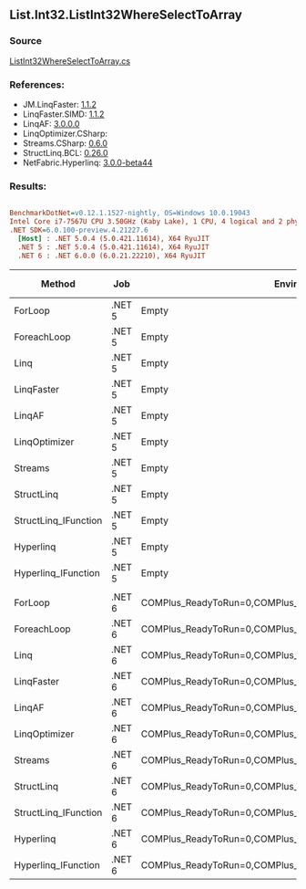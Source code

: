 ﻿## List.Int32.ListInt32WhereSelectToArray

### Source
[ListInt32WhereSelectToArray.cs](../LinqBenchmarks/List/Int32/ListInt32WhereSelectToArray.cs)

### References:
- JM.LinqFaster: [1.1.2](https://www.nuget.org/packages/JM.LinqFaster/1.1.2)
- LinqFaster.SIMD: [1.1.2](https://www.nuget.org/packages/LinqFaster.SIMD/1.0.3)
- LinqAF: [3.0.0.0](https://www.nuget.org/packages/LinqAF/3.0.0.0)
- LinqOptimizer.CSharp: [](https://www.nuget.org/packages/LinqOptimizer.CSharp/)
- Streams.CSharp: [0.6.0](https://www.nuget.org/packages/Streams.CSharp/0.6.0)
- StructLinq.BCL: [0.26.0](https://www.nuget.org/packages/StructLinq/0.26.0)
- NetFabric.Hyperlinq: [3.0.0-beta44](https://www.nuget.org/packages/NetFabric.Hyperlinq/3.0.0-beta44)

### Results:
``` ini

BenchmarkDotNet=v0.12.1.1527-nightly, OS=Windows 10.0.19043
Intel Core i7-7567U CPU 3.50GHz (Kaby Lake), 1 CPU, 4 logical and 2 physical cores
.NET SDK=6.0.100-preview.4.21227.6
  [Host] : .NET 5.0.4 (5.0.421.11614), X64 RyuJIT
  .NET 5 : .NET 5.0.4 (5.0.421.11614), X64 RyuJIT
  .NET 6 : .NET 6.0.0 (6.0.21.22210), X64 RyuJIT


```
|               Method |    Job |                                                   EnvironmentVariables |  Runtime | Count |        Mean |     Error |    StdDev |      Median |  Ratio | RatioSD |   Gen 0 | Gen 1 | Gen 2 | Allocated |
|--------------------- |------- |----------------------------------------------------------------------- |--------- |------ |------------:|----------:|----------:|------------:|-------:|--------:|--------:|------:|------:|----------:|
|              ForLoop | .NET 5 |                                                                  Empty | .NET 5.0 |   100 |    274.7 ns |   3.88 ns |   3.44 ns |    274.1 ns |   1.00 |    0.00 |  0.4244 |     - |     - |     888 B |
|          ForeachLoop | .NET 5 |                                                                  Empty | .NET 5.0 |   100 |    429.0 ns |   8.55 ns |  18.95 ns |    416.5 ns |   1.58 |    0.06 |  0.4244 |     - |     - |     888 B |
|                 Linq | .NET 5 |                                                                  Empty | .NET 5.0 |   100 |    652.1 ns |   4.59 ns |   4.29 ns |    652.7 ns |   2.37 |    0.04 |  0.4015 |     - |     - |     840 B |
|           LinqFaster | .NET 5 |                                                                  Empty | .NET 5.0 |   100 |    536.1 ns |   2.36 ns |   2.09 ns |    535.6 ns |   1.95 |    0.02 |  0.4244 |     - |     - |     888 B |
|               LinqAF | .NET 5 |                                                                  Empty | .NET 5.0 |   100 |  1,181.4 ns |   4.25 ns |   3.55 ns |  1,181.5 ns |   4.30 |    0.06 |  0.4082 |     - |     - |     856 B |
|        LinqOptimizer | .NET 5 |                                                                  Empty | .NET 5.0 |   100 | 56,594.0 ns | 475.14 ns | 444.45 ns | 56,431.6 ns | 206.11 |    3.47 | 15.3198 |     - |     - |  32,134 B |
|              Streams | .NET 5 |                                                                  Empty | .NET 5.0 |   100 |  1,079.7 ns |  21.50 ns |  27.96 ns |  1,087.0 ns |   3.89 |    0.11 |  0.6695 |     - |     - |   1,400 B |
|           StructLinq | .NET 5 |                                                                  Empty | .NET 5.0 |   100 |    488.3 ns |   3.44 ns |   2.87 ns |    487.6 ns |   1.78 |    0.02 |  0.1602 |     - |     - |     336 B |
| StructLinq_IFunction | .NET 5 |                                                                  Empty | .NET 5.0 |   100 |    291.5 ns |   1.41 ns |   1.25 ns |    291.7 ns |   1.06 |    0.01 |  0.1144 |     - |     - |     240 B |
|            Hyperlinq | .NET 5 |                                                                  Empty | .NET 5.0 |   100 |    603.9 ns |   2.20 ns |   1.95 ns |    603.9 ns |   2.20 |    0.03 |  0.1144 |     - |     - |     240 B |
|  Hyperlinq_IFunction | .NET 5 |                                                                  Empty | .NET 5.0 |   100 |    377.4 ns |   1.32 ns |   1.23 ns |    377.5 ns |   1.37 |    0.02 |  0.1144 |     - |     - |     240 B |
|                      |        |                                                                        |          |       |             |           |           |             |        |         |         |       |       |           |
|              ForLoop | .NET 6 | COMPlus_ReadyToRun=0,COMPlus_TC_QuickJitForLoops=1,COMPlus_TieredPGO=1 | .NET 6.0 |   100 |    276.8 ns |   2.47 ns |   2.31 ns |    277.2 ns |   1.00 |    0.00 |  0.4244 |     - |     - |     888 B |
|          ForeachLoop | .NET 6 | COMPlus_ReadyToRun=0,COMPlus_TC_QuickJitForLoops=1,COMPlus_TieredPGO=1 | .NET 6.0 |   100 |    265.5 ns |   2.02 ns |   1.79 ns |    265.2 ns |   0.96 |    0.01 |  0.4244 |     - |     - |     888 B |
|                 Linq | .NET 6 | COMPlus_ReadyToRun=0,COMPlus_TC_QuickJitForLoops=1,COMPlus_TieredPGO=1 | .NET 6.0 |   100 |    544.6 ns |   3.15 ns |   2.46 ns |    544.7 ns |   1.96 |    0.02 |  0.4015 |     - |     - |     840 B |
|           LinqFaster | .NET 6 | COMPlus_ReadyToRun=0,COMPlus_TC_QuickJitForLoops=1,COMPlus_TieredPGO=1 | .NET 6.0 |   100 |    460.7 ns |   7.29 ns |  13.87 ns |    456.1 ns |   1.69 |    0.08 |  0.4244 |     - |     - |     888 B |
|               LinqAF | .NET 6 | COMPlus_ReadyToRun=0,COMPlus_TC_QuickJitForLoops=1,COMPlus_TieredPGO=1 | .NET 6.0 |   100 |  1,160.2 ns |  22.75 ns |  28.77 ns |  1,168.1 ns |   4.16 |    0.12 |  0.4082 |     - |     - |     856 B |
|        LinqOptimizer | .NET 6 | COMPlus_ReadyToRun=0,COMPlus_TC_QuickJitForLoops=1,COMPlus_TieredPGO=1 | .NET 6.0 |   100 | 51,474.8 ns | 722.74 ns | 676.05 ns | 51,383.4 ns | 185.98 |    3.51 | 15.0757 |     - |     - |  31,652 B |
|              Streams | .NET 6 | COMPlus_ReadyToRun=0,COMPlus_TC_QuickJitForLoops=1,COMPlus_TieredPGO=1 | .NET 6.0 |   100 |  1,022.6 ns |  17.38 ns |  15.41 ns |  1,017.2 ns |   3.69 |    0.07 |  0.6695 |     - |     - |   1,400 B |
|           StructLinq | .NET 6 | COMPlus_ReadyToRun=0,COMPlus_TC_QuickJitForLoops=1,COMPlus_TieredPGO=1 | .NET 6.0 |   100 |    630.4 ns |   4.16 ns |   3.69 ns |    630.9 ns |   2.28 |    0.02 |  0.1602 |     - |     - |     336 B |
| StructLinq_IFunction | .NET 6 | COMPlus_ReadyToRun=0,COMPlus_TC_QuickJitForLoops=1,COMPlus_TieredPGO=1 | .NET 6.0 |   100 |    342.2 ns |   1.12 ns |   0.93 ns |    342.4 ns |   1.23 |    0.01 |  0.1144 |     - |     - |     240 B |
|            Hyperlinq | .NET 6 | COMPlus_ReadyToRun=0,COMPlus_TC_QuickJitForLoops=1,COMPlus_TieredPGO=1 | .NET 6.0 |   100 |    594.3 ns |   4.07 ns |   3.40 ns |    594.3 ns |   2.14 |    0.02 |  0.1144 |     - |     - |     240 B |
|  Hyperlinq_IFunction | .NET 6 | COMPlus_ReadyToRun=0,COMPlus_TC_QuickJitForLoops=1,COMPlus_TieredPGO=1 | .NET 6.0 |   100 |    337.5 ns |   1.65 ns |   1.54 ns |    337.2 ns |   1.22 |    0.01 |  0.1144 |     - |     - |     240 B |
